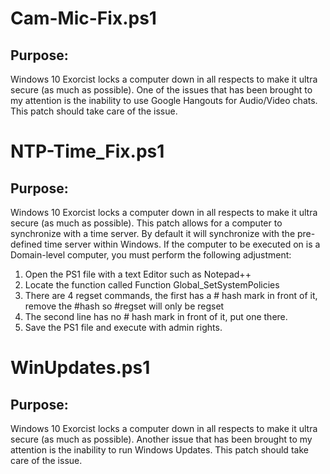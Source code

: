 # Cam-Mic-Fix.ps1
## Purpose:
  Windows 10 Exorcist locks a computer down in all respects to make it ultra secure (as much as possible).
  One of the issues that has been brought to my attention is the inability to use Google Hangouts for Audio/Video chats.
  This patch should take care of the issue.

# NTP-Time_Fix.ps1
## Purpose:
  Windows 10 Exorcist locks a computer down in all respects to make it ultra secure (as much as possible).
  This patch allows for a computer to synchronize with a time server.  By default it will synchronize with the pre-defined time
  server within Windows.  If the computer to be executed on is a Domain-level computer, you must perform the following adjustment:
  1. Open the PS1 file with a text Editor such as Notepad++
  2. Locate the function called Function Global_SetSystemPolicies
  3. There are 4 regset commands, the first has a # hash mark in front of it, remove the #hash so #regset will only be regset
  4. The second line has no # hash mark in front of it, put one there.
  5. Save the PS1 file and execute with admin rights.
  
# WinUpdates.ps1
## Purpose:
  Windows 10 Exorcist locks a computer down in all respects to make it ultra secure (as much as possible).
  Another issue that has been brought to my attention is the inability to run Windows Updates.
  This patch should take care of the issue.
